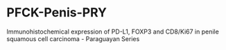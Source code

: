 # PFCK-Penis-PRY
Immunohistochemical expression of PD-L1, FOXP3 and CD8/Ki67 in penile squamous cell carcinoma - Paraguayan Series
